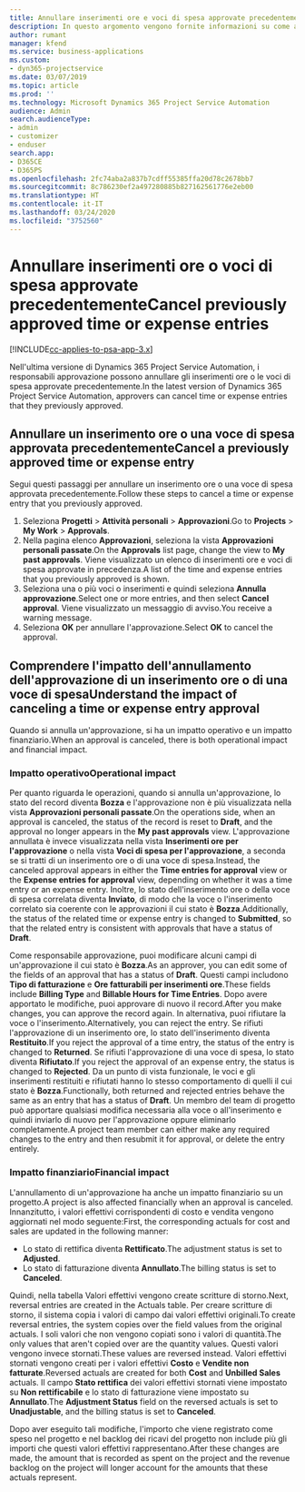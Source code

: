 ```yaml
---
title: Annullare inserimenti ore e voci di spesa approvate precedentemente
description: In questo argomento vengono fornite informazioni su come annullare una transazione di tempo e spesa di progetto approvata.
author: rumant
manager: kfend
ms.service: business-applications
ms.custom:
- dyn365-projectservice
ms.date: 03/07/2019
ms.topic: article
ms.prod: ''
ms.technology: Microsoft Dynamics 365 Project Service Automation
audience: Admin
search.audienceType:
- admin
- customizer
- enduser
search.app:
- D365CE
- D365PS
ms.openlocfilehash: 2fc74aba2a837b7cdff55385ffa20d78c2678bb7
ms.sourcegitcommit: 8c786230ef2a497280885b827162561776e2eb00
ms.translationtype: HT
ms.contentlocale: it-IT
ms.lasthandoff: 03/24/2020
ms.locfileid: "3752560"
---
```

# <a name="cancel-previously-approved-time-or-expense-entries"></a><span data-ttu-id="31a71-103">Annullare inserimenti ore o voci di spesa approvate precedentemente</span><span class="sxs-lookup"><span data-stu-id="31a71-103">Cancel previously approved time or expense entries</span></span>

[!INCLUDE[cc-applies-to-psa-app-3.x](../includes/cc-applies-to-psa-app-3x.md)]

<span data-ttu-id="31a71-104">Nell'ultima versione di Dynamics 365 Project Service Automation, i responsabili approvazione possono annullare gli inserimenti ore o le voci di spesa approvate precedentemente.</span><span class="sxs-lookup"><span data-stu-id="31a71-104">In the latest version of Dynamics 365 Project Service Automation, approvers can cancel time or expense entries that they previously approved.</span></span>

## <a name="cancel-a-previously-approved-time-or-expense-entry"></a><span data-ttu-id="31a71-105">Annullare un inserimento ore o una voce di spesa approvata precedentemente</span><span class="sxs-lookup"><span data-stu-id="31a71-105">Cancel a previously approved time or expense entry</span></span>

<span data-ttu-id="31a71-106">Segui questi passaggi per annullare un inserimento ore o una voce di spesa approvata precedentemente.</span><span class="sxs-lookup"><span data-stu-id="31a71-106">Follow these steps to cancel a time or expense entry that you previously approved.</span></span>

1. <span data-ttu-id="31a71-107">Seleziona **Progetti** \> **Attività personali** \> **Approvazioni**.</span><span class="sxs-lookup"><span data-stu-id="31a71-107">Go to **Projects** \> **My Work** \> **Approvals**.</span></span>
2. <span data-ttu-id="31a71-108">Nella pagina elenco **Approvazioni**, seleziona la vista **Approvazioni personali passate**.</span><span class="sxs-lookup"><span data-stu-id="31a71-108">On the **Approvals** list page, change the view to **My past approvals**.</span></span> <span data-ttu-id="31a71-109">Viene visualizzato un elenco di inserimenti ore e voci di spesa approvate in precedenza.</span><span class="sxs-lookup"><span data-stu-id="31a71-109">A list of the time and expense entries that you previously approved is shown.</span></span>
3. <span data-ttu-id="31a71-110">Seleziona una o più voci o inserimenti e quindi seleziona **Annulla approvazione**.</span><span class="sxs-lookup"><span data-stu-id="31a71-110">Select one or more entries, and then select **Cancel approval**.</span></span> <span data-ttu-id="31a71-111">Viene visualizzato un messaggio di avviso.</span><span class="sxs-lookup"><span data-stu-id="31a71-111">You receive a warning message.</span></span>
4. <span data-ttu-id="31a71-112">Seleziona **OK** per annullare l'approvazione.</span><span class="sxs-lookup"><span data-stu-id="31a71-112">Select **OK** to cancel the approval.</span></span>

## <a name="understand-the-impact-of-canceling-a-time-or-expense-entry-approval"></a><span data-ttu-id="31a71-113">Comprendere l'impatto dell'annullamento dell'approvazione di un inserimento ore o di una voce di spesa</span><span class="sxs-lookup"><span data-stu-id="31a71-113">Understand the impact of canceling a time or expense entry approval</span></span>

<span data-ttu-id="31a71-114">Quando si annulla un'approvazione, si ha un impatto operativo e un impatto finanziario.</span><span class="sxs-lookup"><span data-stu-id="31a71-114">When an approval is canceled, there is both operational impact and financial impact.</span></span>

### <a name="operational-impact"></a><span data-ttu-id="31a71-115">Impatto operativo</span><span class="sxs-lookup"><span data-stu-id="31a71-115">Operational impact</span></span>

<span data-ttu-id="31a71-116">Per quanto riguarda le operazioni, quando si annulla un'approvazione, lo stato del record diventa **Bozza** e l'approvazione non è più visualizzata nella vista **Approvazioni personali passate**.</span><span class="sxs-lookup"><span data-stu-id="31a71-116">On the operations side, when an approval is canceled, the status of the record is reset to **Draft**, and the approval no longer appears in the **My past approvals** view.</span></span> <span data-ttu-id="31a71-117">L'approvazione annullata è invece visualizzata nella vista **Inserimenti ore per l'approvazione** o nella vista **Voci di spesa per l'approvazione**, a seconda se si tratti di un inserimento ore o di una voce di spesa.</span><span class="sxs-lookup"><span data-stu-id="31a71-117">Instead, the canceled approval appears in either the **Time entries for approval** view or the **Expense entries for approval** view, depending on whether it was a time entry or an expense entry.</span></span> <span data-ttu-id="31a71-118">Inoltre, lo stato dell'inserimento ore o della voce di spesa correlata diventa **Inviato**, di modo che la voce o l'inserimento correlato sia coerente con le approvazioni il cui stato è **Bozza**.</span><span class="sxs-lookup"><span data-stu-id="31a71-118">Additionally, the status of the related time or expense entry is changed to **Submitted**, so that the related entry is consistent with approvals that have a status of **Draft**.</span></span>

<span data-ttu-id="31a71-119">Come responsabile approvazione, puoi modificare alcuni campi di un'approvazione il cui stato è **Bozza**.</span><span class="sxs-lookup"><span data-stu-id="31a71-119">As an approver, you can edit some of the fields of an approval that has a status of **Draft**.</span></span> <span data-ttu-id="31a71-120">Questi campi includono **Tipo di fatturazione** e **Ore fatturabili per inserimenti ore**.</span><span class="sxs-lookup"><span data-stu-id="31a71-120">These fields include **Billing Type** and **Billable Hours for Time Entries**.</span></span> <span data-ttu-id="31a71-121">Dopo avere apportato le modifiche, puoi approvare di nuovo il record.</span><span class="sxs-lookup"><span data-stu-id="31a71-121">After you make changes, you can approve the record again.</span></span> <span data-ttu-id="31a71-122">In alternativa, puoi rifiutare la voce o l'inserimento.</span><span class="sxs-lookup"><span data-stu-id="31a71-122">Alternatively, you can reject the entry.</span></span> <span data-ttu-id="31a71-123">Se rifiuti l'approvazione di un inserimento ore, lo stato dell'inserimento diventa **Restituito**.</span><span class="sxs-lookup"><span data-stu-id="31a71-123">If you reject the approval of a time entry, the status of the entry is changed to **Returned**.</span></span> <span data-ttu-id="31a71-124">Se rifiuti l'approvazione di una voce di spesa, lo stato diventa **Rifiutato**.</span><span class="sxs-lookup"><span data-stu-id="31a71-124">If you reject the approval of an expense entry, the status is changed to **Rejected**.</span></span> <span data-ttu-id="31a71-125">Da un punto di vista funzionale, le voci e gli inserimenti restituiti e rifiutati hanno lo stesso comportamento di quelli il cui stato è **Bozza**.</span><span class="sxs-lookup"><span data-stu-id="31a71-125">Functionally, both returned and rejected entries behave the same as an entry that has a status of **Draft**.</span></span> <span data-ttu-id="31a71-126">Un membro del team di progetto può apportare qualsiasi modifica necessaria alla voce o all'inserimento e quindi inviarlo di nuovo per l'approvazione oppure eliminarlo completamente.</span><span class="sxs-lookup"><span data-stu-id="31a71-126">A project team member can either make any required changes to the entry and then resubmit it for approval, or delete the entry entirely.</span></span>

### <a name="financial-impact"></a><span data-ttu-id="31a71-127">Impatto finanziario</span><span class="sxs-lookup"><span data-stu-id="31a71-127">Financial impact</span></span>

<span data-ttu-id="31a71-128">L'annullamento di un'approvazione ha anche un impatto finanziario su un progetto.</span><span class="sxs-lookup"><span data-stu-id="31a71-128">A project is also affected financially when an approval is canceled.</span></span> <span data-ttu-id="31a71-129">Innanzitutto, i valori effettivi corrispondenti di costo e vendita vengono aggiornati nel modo seguente:</span><span class="sxs-lookup"><span data-stu-id="31a71-129">First, the corresponding actuals for cost and sales are updated in the following manner:</span></span>

- <span data-ttu-id="31a71-130">Lo stato di rettifica diventa **Rettificato**.</span><span class="sxs-lookup"><span data-stu-id="31a71-130">The adjustment status is set to **Adjusted**.</span></span>
- <span data-ttu-id="31a71-131">Lo stato di fatturazione diventa **Annullato**.</span><span class="sxs-lookup"><span data-stu-id="31a71-131">The billing status is set to **Canceled**.</span></span>

<span data-ttu-id="31a71-132">Quindi, nella tabella Valori effettivi vengono create scritture di storno.</span><span class="sxs-lookup"><span data-stu-id="31a71-132">Next, reversal entries are created in the Actuals table.</span></span> <span data-ttu-id="31a71-133">Per creare scritture di storno, il sistema copia i valori di campo dai valori effettivi originali.</span><span class="sxs-lookup"><span data-stu-id="31a71-133">To create reversal entries, the system copies over the field values from the original actuals.</span></span> <span data-ttu-id="31a71-134">I soli valori che non vengono copiati sono i valori di quantità.</span><span class="sxs-lookup"><span data-stu-id="31a71-134">The only values that aren't copied over are the quantity values.</span></span> <span data-ttu-id="31a71-135">Questi valori vengono invece stornati.</span><span class="sxs-lookup"><span data-stu-id="31a71-135">These values are reversed instead.</span></span> <span data-ttu-id="31a71-136">Valori effettivi stornati vengono creati per i valori effettivi **Costo** e **Vendite non fatturate**.</span><span class="sxs-lookup"><span data-stu-id="31a71-136">Reversed actuals are created for both **Cost** and **Unbilled Sales** actuals.</span></span> <span data-ttu-id="31a71-137">Il campo **Stato rettifica** dei valori effettivi stornati viene impostato su **Non rettificabile** e lo stato di fatturazione viene impostato su **Annullato**.</span><span class="sxs-lookup"><span data-stu-id="31a71-137">The **Adjustment Status** field on the reversed actuals is set to **Unadjustable**, and the billing status is set to **Canceled**.</span></span>

<span data-ttu-id="31a71-138">Dopo aver eseguito tali modifiche, l'importo che viene registrato come speso nel progetto e nel backlog dei ricavi del progetto non include più gli importi che questi valori effettivi rappresentano.</span><span class="sxs-lookup"><span data-stu-id="31a71-138">After these changes are made, the amount that is recorded as spent on the project and the revenue backlog on the project will longer account for the amounts that these actuals represent.</span></span>

